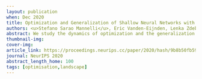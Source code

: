```yaml
---
layout: publication
when: Dec 2020
title: Optimization and Generalization of Shallow Neural Networks with Quadratic Activation Functions
authors: <u>Stefano Sarao Mannelli</u>, Eric Vanden-Eijnden, Lenka Zdeborova
abstract: We study the dynamics of optimization and the generalization properties of one-hidden layer neural networks with quadratic activation function in the overparametrized regime where the layer width m is larger than the input dimension d. We consider a teacher-student scenario where the teacher has the same structure as the student with a hidden layer of smaller width m*<=m. We describe how the empirical loss landscape is affected by the number n of data samples and the width m* of the teacher network. In particular we determine how the probability that there be no spurious minima on the empirical loss depends on n, d, and m*, thereby establishing conditions under which the neural network can in principle recover the teacher. We also show that under the same conditions gradient descent dynamics on the empirical loss converges and leads to small generalization error, i.e. it enables recovery in practice. Finally we characterize the time-convergence rate of gradient descent in the limit of a large number of samples. These results are confirmed by numerical experiments.
thumbnail-img:
cover-img:
article_link: https://proceedings.neurips.cc/paper/2020/hash/9b8b50fb590c590ffbf1295ce92258dc-Abstract.html
journal: NeurIPS 2020
abstract_length_home: 100
tags: [optimisation,landscape]
---
```

